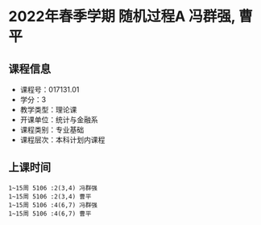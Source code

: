 # 2022年春季学期 随机过程A 冯群强, 曹平






## 课程信息

- 课程号：017131.01
- 学分：3
- 教学类型：理论课
- 开课单位：统计与金融系
- 课程类别：专业基础
- 课程层次：本科计划内课程

## 上课时间

```
1~15周 5106 :2(3,4) 冯群强
1~15周 5106 :2(3,4) 曹平
1~15周 5106 :4(6,7) 冯群强
1~15周 5106 :4(6,7) 曹平
```

